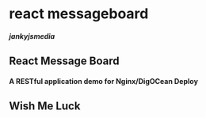 # react messageboard
##### jankyjsmedia

## React Message Board

#### A RESTful application demo for Nginx/DigOCean Deploy

## Wish Me Luck
